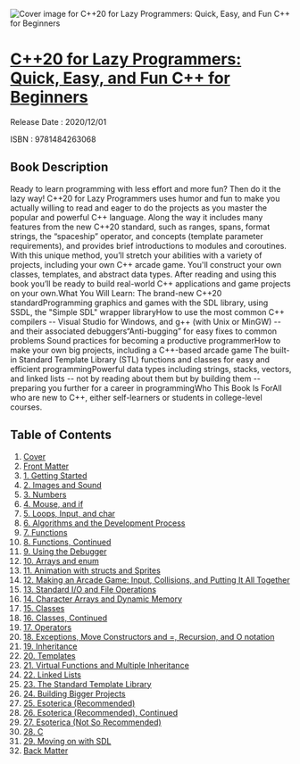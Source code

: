 ![Cover image for C++20 for Lazy Programmers: Quick, Easy, and Fun C++ for Beginners](https://imgdetail.ebookreading.net/cover/cover/202109/EB9781484263068.jpg)

[C++20 for Lazy Programmers: Quick, Easy, and Fun C++ for Beginners](https://ebookreading.net/view/book/C%2B%2B20+for+Lazy+Programmers%3A+Quick%2C+Easy%2C+and+Fun+C%2B%2B+for+Beginners-EB9781484263068_1.html "C++20 for Lazy Programmers: Quick, Easy, and Fun C++ for Beginners")
====================================================================================================================

Release Date : 2020/12/01

ISBN : 9781484263068

Book Description
-----------------

Ready to learn programming with less effort and more fun? Then do it the lazy way! C++20 for Lazy Programmers uses humor and fun to make you actually willing to read and eager to do the projects as you master the popular and powerful C++ language. Along the way it includes many features from the new C++20 standard, such as ranges, spans, format strings, the “spaceship” operator, and concepts (template parameter requirements), and provides brief introductions to modules and coroutines.
With this unique method, you’ll stretch your abilities with a variety of projects, including your own C++ arcade game. You'll construct your own classes, templates, and abstract data types. After reading and using this book you’ll be ready to build real-world C++ applications and game projects on your own.What You Will Learn:
The brand-new C++20 standardProgramming graphics and games with the SDL library, using SSDL, the "Simple SDL" wrapper libraryHow to use the most common C++ compilers -- Visual Studio for Windows, and g++ (with Unix or MinGW) -- and their associated debuggers“Anti-bugging” for easy fixes to common problems&nbsp;Sound practices for becoming a productive programmerHow to make your own big projects, including a C++-based arcade game&nbsp;The built-in Standard Template Library (STL) functions and classes for easy and efficient programmingPowerful data types including strings, stacks, vectors, and linked lists -- not by reading about them but by building them -- preparing you further for a career in programmingWho This Book Is ForAll who are new to C++, either self-learners or students in college-level courses.&nbsp;
  

Table of Contents
-----------------

1. [Cover](https://ebookreading.net/view/book/C%2B%2B20+for+Lazy+Programmers%3A+Quick%2C+Easy%2C+and+Fun+C%2B%2B+for+Beginners-EB9781484263068_1.html)
1. [Front Matter](https://ebookreading.net/view/book/C%2B%2B20+for+Lazy+Programmers%3A+Quick%2C+Easy%2C+and+Fun+C%2B%2B+for+Beginners-EB9781484263068_2.html)
1. [1.&nbsp;Getting Started](https://ebookreading.net/view/book/C%2B%2B20+for+Lazy+Programmers%3A+Quick%2C+Easy%2C+and+Fun+C%2B%2B+for+Beginners-EB9781484263068_3.html)
1. [2.&nbsp;Images and Sound](https://ebookreading.net/view/book/C%2B%2B20+for+Lazy+Programmers%3A+Quick%2C+Easy%2C+and+Fun+C%2B%2B+for+Beginners-EB9781484263068_4.html)
1. [3.&nbsp;Numbers](https://ebookreading.net/view/book/C%2B%2B20+for+Lazy+Programmers%3A+Quick%2C+Easy%2C+and+Fun+C%2B%2B+for+Beginners-EB9781484263068_5.html)
1. [4.&nbsp;Mouse, and if](https://ebookreading.net/view/book/C%2B%2B20+for+Lazy+Programmers%3A+Quick%2C+Easy%2C+and+Fun+C%2B%2B+for+Beginners-EB9781484263068_6.html)
1. [5.&nbsp;Loops, Input, and char](https://ebookreading.net/view/book/C%2B%2B20+for+Lazy+Programmers%3A+Quick%2C+Easy%2C+and+Fun+C%2B%2B+for+Beginners-EB9781484263068_7.html)
1. [6.&nbsp;Algorithms and the Development Process](https://ebookreading.net/view/book/C%2B%2B20+for+Lazy+Programmers%3A+Quick%2C+Easy%2C+and+Fun+C%2B%2B+for+Beginners-EB9781484263068_8.html)
1. [7.&nbsp;Functions](https://ebookreading.net/view/book/C%2B%2B20+for+Lazy+Programmers%3A+Quick%2C+Easy%2C+and+Fun+C%2B%2B+for+Beginners-EB9781484263068_9.html)
1. [8.&nbsp;Functions, Continued](https://ebookreading.net/view/book/C%2B%2B20+for+Lazy+Programmers%3A+Quick%2C+Easy%2C+and+Fun+C%2B%2B+for+Beginners-EB9781484263068_10.html)
1. [9.&nbsp;Using the Debugger](https://ebookreading.net/view/book/C%2B%2B20+for+Lazy+Programmers%3A+Quick%2C+Easy%2C+and+Fun+C%2B%2B+for+Beginners-EB9781484263068_11.html)
1. [10.&nbsp;Arrays and enum](https://ebookreading.net/view/book/C%2B%2B20+for+Lazy+Programmers%3A+Quick%2C+Easy%2C+and+Fun+C%2B%2B+for+Beginners-EB9781484263068_12.html)
1. [11.&nbsp;Animation with structs and Sprites](https://ebookreading.net/view/book/C%2B%2B20+for+Lazy+Programmers%3A+Quick%2C+Easy%2C+and+Fun+C%2B%2B+for+Beginners-EB9781484263068_13.html)
1. [12.&nbsp;Making an Arcade Game: Input, Collisions, and Putting It All Together](https://ebookreading.net/view/book/C%2B%2B20+for+Lazy+Programmers%3A+Quick%2C+Easy%2C+and+Fun+C%2B%2B+for+Beginners-EB9781484263068_14.html)
1. [13.&nbsp;Standard I/O and File Operations](https://ebookreading.net/view/book/C%2B%2B20+for+Lazy+Programmers%3A+Quick%2C+Easy%2C+and+Fun+C%2B%2B+for+Beginners-EB9781484263068_15.html)
1. [14.&nbsp;Character Arrays and Dynamic Memory](https://ebookreading.net/view/book/C%2B%2B20+for+Lazy+Programmers%3A+Quick%2C+Easy%2C+and+Fun+C%2B%2B+for+Beginners-EB9781484263068_16.html)
1. [15.&nbsp;Classes](https://ebookreading.net/view/book/C%2B%2B20+for+Lazy+Programmers%3A+Quick%2C+Easy%2C+and+Fun+C%2B%2B+for+Beginners-EB9781484263068_17.html)
1. [16.&nbsp;Classes, Continued](https://ebookreading.net/view/book/C%2B%2B20+for+Lazy+Programmers%3A+Quick%2C+Easy%2C+and+Fun+C%2B%2B+for+Beginners-EB9781484263068_18.html)
1. [17.&nbsp;Operators](https://ebookreading.net/view/book/C%2B%2B20+for+Lazy+Programmers%3A+Quick%2C+Easy%2C+and+Fun+C%2B%2B+for+Beginners-EB9781484263068_19.html)
1. [18.&nbsp;Exceptions, Move Constructors and =, Recursion, and O notation](https://ebookreading.net/view/book/C%2B%2B20+for+Lazy+Programmers%3A+Quick%2C+Easy%2C+and+Fun+C%2B%2B+for+Beginners-EB9781484263068_20.html)
1. [19.&nbsp;Inheritance](https://ebookreading.net/view/book/C%2B%2B20+for+Lazy+Programmers%3A+Quick%2C+Easy%2C+and+Fun+C%2B%2B+for+Beginners-EB9781484263068_21.html)
1. [20.&nbsp;Templates](https://ebookreading.net/view/book/C%2B%2B20+for+Lazy+Programmers%3A+Quick%2C+Easy%2C+and+Fun+C%2B%2B+for+Beginners-EB9781484263068_22.html)
1. [21.&nbsp;Virtual Functions and Multiple Inheritance](https://ebookreading.net/view/book/C%2B%2B20+for+Lazy+Programmers%3A+Quick%2C+Easy%2C+and+Fun+C%2B%2B+for+Beginners-EB9781484263068_23.html)
1. [22.&nbsp;Linked Lists](https://ebookreading.net/view/book/C%2B%2B20+for+Lazy+Programmers%3A+Quick%2C+Easy%2C+and+Fun+C%2B%2B+for+Beginners-EB9781484263068_24.html)
1. [23.&nbsp;The Standard Template Library](https://ebookreading.net/view/book/C%2B%2B20+for+Lazy+Programmers%3A+Quick%2C+Easy%2C+and+Fun+C%2B%2B+for+Beginners-EB9781484263068_25.html)
1. [24.&nbsp;Building Bigger Projects](https://ebookreading.net/view/book/C%2B%2B20+for+Lazy+Programmers%3A+Quick%2C+Easy%2C+and+Fun+C%2B%2B+for+Beginners-EB9781484263068_26.html)
1. [25.&nbsp;Esoterica (Recommended)](https://ebookreading.net/view/book/C%2B%2B20+for+Lazy+Programmers%3A+Quick%2C+Easy%2C+and+Fun+C%2B%2B+for+Beginners-EB9781484263068_0.html)
1. [26.&nbsp;Esoterica (Recommended), Continued](https://ebookreading.net/view/book/C%2B%2B20+for+Lazy+Programmers%3A+Quick%2C+Easy%2C+and+Fun+C%2B%2B+for+Beginners-EB9781484263068_27.html)
1. [27.&nbsp;Esoterica (Not So Recommended)](https://ebookreading.net/view/book/C%2B%2B20+for+Lazy+Programmers%3A+Quick%2C+Easy%2C+and+Fun+C%2B%2B+for+Beginners-EB9781484263068_28.html)
1. [28.&nbsp;C](https://ebookreading.net/view/book/C%2B%2B20+for+Lazy+Programmers%3A+Quick%2C+Easy%2C+and+Fun+C%2B%2B+for+Beginners-EB9781484263068_29.html)
1. [29.&nbsp;Moving on with SDL](https://ebookreading.net/view/book/C%2B%2B20+for+Lazy+Programmers%3A+Quick%2C+Easy%2C+and+Fun+C%2B%2B+for+Beginners-EB9781484263068_30.html)
1. [Back Matter](https://ebookreading.net/view/book/C%2B%2B20+for+Lazy+Programmers%3A+Quick%2C+Easy%2C+and+Fun+C%2B%2B+for+Beginners-EB9781484263068_31.html)
